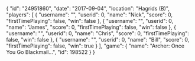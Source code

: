 {
  "id": "24951860",
  "date": "2017-09-04",
  "location": "Hagrids (B)",
  "players": [
    {
      "username": "",
      "userid": 0,
      "name": "Nick",
      "score": 0,
      "firstTimePlaying": false,
      "win": false
    },
    {
      "username": "",
      "userid": 0,
      "name": "James",
      "score": 0,
      "firstTimePlaying": false,
      "win": false
    },
    {
      "username": "",
      "userid": 0,
      "name": "Chris",
      "score": 0,
      "firstTimePlaying": false,
      "win": false
    },
    {
      "username": "",
      "userid": 0,
      "name": "Bill",
      "score": 0,
      "firstTimePlaying": false,
      "win": true
    }
  ],
  "game": {
    "name": "Archer: Once You Go Blackmail...",
    "id": 198522
  }
}
